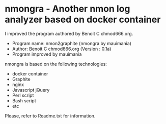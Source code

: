 # nmongra - Another nmon log analyzer based on docker container

I improved the program authored by Benoit C chmod666.org.
- Program name: nmon2graphite (nmongra by mauimania)
- Author: Benoit C chmod666.org (Version : 0.1a)
- Program improved by mauimania

nmongra is based on the following technologies:
- docker container
- Graphite
- nginx
- Javascript jQuery
- Perl script
- Bash script
- etc

Please, refer to Readme.txt for information.
